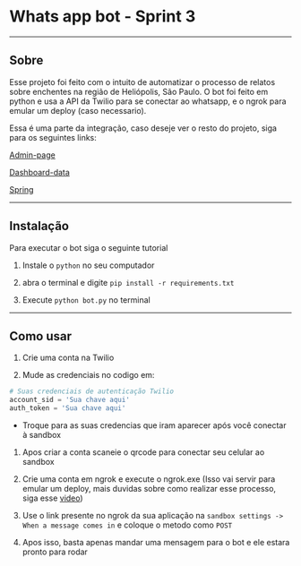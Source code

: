 # Whats app bot - Sprint 3

---

## Sobre

Esse projeto foi feito com o intuito de automatizar o processo de relatos sobre enchentes na região de Heliópolis, São Paulo. O bot foi feito em python e usa a API da Twilio para se conectar ao whatsapp, e o ngrok para emular um deploy (caso necessario).

Essa é uma parte da integração, caso deseje ver o resto do projeto, siga para os seguintes links:

[Admin-page](https://github.com/marchettomarcelo/sprint-2023.1)

[Dashboard-data](https://github.com/alfredjynx/DashBoard-Heliopolis)

[Spring]()

---

## Instalação

Para executar o bot siga o seguinte tutorial

1. Instale o `python` no seu computador

1. abra o terminal e digite `pip install -r requirements.txt`

1. Execute `python bot.py` no terminal

---

## Como usar



1. Crie uma conta na Twilio

1. Mude as credenciais no codigo em:
```python
# Suas credenciais de autenticação Twilio
account_sid = 'Sua chave aqui'
auth_token = 'Sua chave aqui'
```
- Troque para as suas credencias que iram aparecer após você conectar à sandbox

1. Apos criar a conta scaneie o qrcode para conectar seu celular ao sandbox

1. Crie uma conta em ngrok e execute o ngrok.exe (Isso vai servir para emular um deploy, mais duvidas sobre como realizar esse processo, siga esse [video](https://youtu.be/EeUdel2AJ5g))

1. Use o link presente no ngrok da sua aplicação na `sandbox settings -> When a message comes in` e coloque o metodo como `POST`

1. Apos isso, basta apenas mandar uma mensagem para o bot e ele estara pronto para rodar

